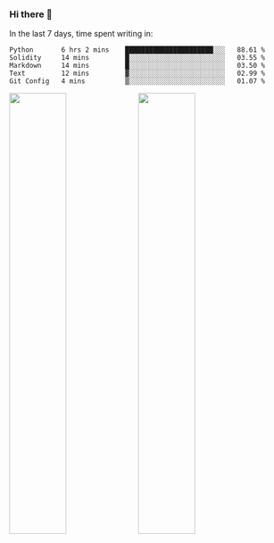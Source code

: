 ### Hi there 👋

In the last 7 days, time spent writing in:

<!--START_SECTION:waka-->
```text
Python       6 hrs 2 mins    ██████████████████████░░░   88.61 % 
Solidity     14 mins         █░░░░░░░░░░░░░░░░░░░░░░░░   03.55 % 
Markdown     14 mins         █░░░░░░░░░░░░░░░░░░░░░░░░   03.50 % 
Text         12 mins         ▓░░░░░░░░░░░░░░░░░░░░░░░░   02.99 % 
Git Config   4 mins          ▒░░░░░░░░░░░░░░░░░░░░░░░░   01.07 % 
```
<!--END_SECTION:waka-->

<img src="https://wakatime.com/share/@jimtje/5d0c92de-08f8-4a72-8f2f-6a9693d1e318.svg" width=45% height=45%> <img src="https://wakatime.com/share/@jimtje/501498ae-bda5-4da7-a89d-b40bcdd5556d.svg" width=45% height=45%>
